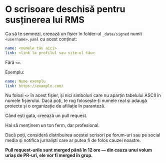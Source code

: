 # O scrisoare deschisă pentru susținerea lui RMS

Ca să te semnezi, creează un fișier în folder-ul `_data/signed` numit `<username>.yaml` cu acest conținut:

```yaml
name: <numele tău aici>
link: <link la profilul sau site-ul tău>
```

Fără `<>`.

Exemplu:
```yaml
name: Nume exemplu
link: https://example.com/
```

Nu folosi `<>` în acest fișier, și nici simboluri care nu aparțin tabelului ASCII în numele fișierului.
Dacă poți, te rog folosește-ți numele real și adaugă proiecte și o organizație de afiliație în paranteză.

Când ești gata, creează un pull request.

Hai să menținem un ton ferm, dar profesional.

Dacă poți, consideră distribuirea acestei scrisori pe forum-uri sau pe social media și notifica jurnaliști care ar putea fi de folos cauzei noastre.

**Pull request-urile sunt merged până în 12 ore — din cauza unui volum uriaș de PR-uri, ele vor fi merged în grup.**
